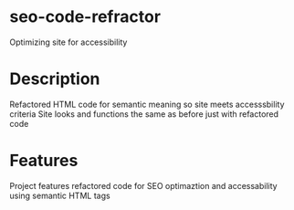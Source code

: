 # seo-code-refractor
Optimizing site for accessibility 

# Description
Refactored HTML code for semantic meaning so site meets accesssbility criteria
Site looks and functions the same as before just with refactored code

# Features 
Project features refactored code for SEO optimaztion and accessability using semantic HTML tags